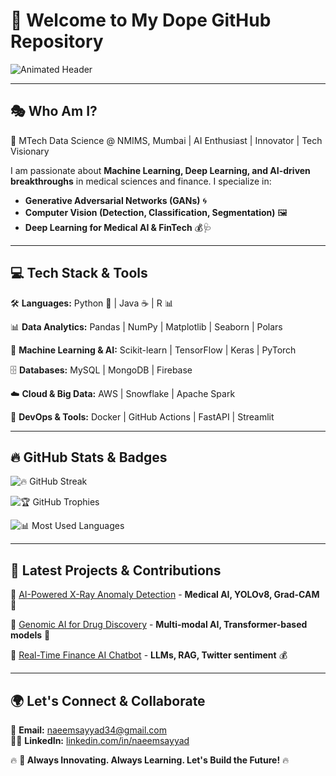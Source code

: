 # 🚀 Welcome to My Dope GitHub Repository

![Animated Header](https://readme-typing-svg.herokuapp.com?font=Fira+Code&weight=600&size=30&pause=1000&color=F39C12&width=700&height=65&lines=Data+Science+%7C+Machine+Learning+%7C+Deep+Learning;Computer+Vision+%7C+Medical+AI+%7C+GenAI;Coding+%7C+AI+Research+%7C+Innovation)

---

## 🎭 Who Am I?
🚀 MTech Data Science @ NMIMS, Mumbai | AI Enthusiast | Innovator | Tech Visionary

I am passionate about **Machine Learning, Deep Learning, and AI-driven breakthroughs** in medical sciences and finance. I specialize in:
- **Generative Adversarial Networks (GANs)** 🌀
- **Computer Vision (Detection, Classification, Segmentation)** 🖼️
- **Deep Learning for Medical AI & FinTech** 💰🩺

---

## 💻 Tech Stack & Tools
🛠️ **Languages:** Python 🐍 | Java ☕ | R 📊

📊 **Data Analytics:** Pandas | NumPy | Matplotlib | Seaborn | Polars

🤖 **Machine Learning & AI:** Scikit-learn | TensorFlow | Keras | PyTorch

🗄️ **Databases:** MySQL | MongoDB | Firebase

☁️ **Cloud & Big Data:** AWS | Snowflake | Apache Spark

🚀 **DevOps & Tools:** Docker | GitHub Actions | FastAPI | Streamlit

---

## 🔥 GitHub Stats & Badges
![🔥 GitHub Streak](https://github-readme-streak-stats.herokuapp.com/?user=naeem-sayyad&theme=tokyonight&hide_border=true)

![🏆 GitHub Trophies](https://github-profile-trophy.vercel.app/?username=naeem-sayyad&theme=dracula&no-frame=true&margin-w=5)

![📊 Most Used Languages](https://github-readme-stats.vercel.app/api/top-langs/?username=naeem-sayyad&layout=compact&theme=radical&hide_border=true)

---

## 🚀 Latest Projects & Contributions
🌟 [AI-Powered X-Ray Anomaly Detection](https://github.com/naeem-sayyad/X-Ray-Detection) - **Medical AI, YOLOv8, Grad-CAM** 🏥

🌟 [Genomic AI for Drug Discovery](https://github.com/naeem-sayyad/Genomics-ML) - **Multi-modal AI, Transformer-based models** 🧬

🌟 [Real-Time Finance AI Chatbot](https://github.com/naeem-sayyad/Finance-RAG) - **LLMs, RAG, Twitter sentiment** 💰

---

## 🌍 Let's Connect & Collaborate
📧 **Email:** [naeemsayyad34@gmail.com](mailto:naeemsayyad34@gmail.com)  
👨‍💻 **LinkedIn:** [linkedin.com/in/naeemsayyad](https://www.linkedin.com/in/naeemsayyad/)  

🔥 **🚀 Always Innovating. Always Learning. Let's Build the Future!** 🔥
